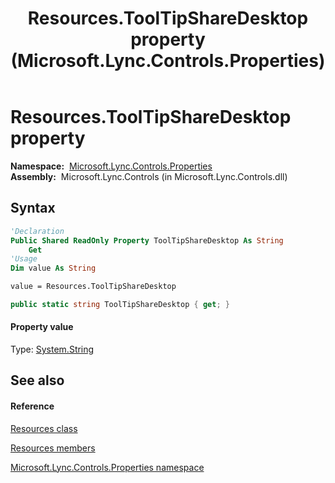 ﻿---
title: Resources.ToolTipShareDesktop property  (Microsoft.Lync.Controls.Properties)
TOCTitle: 'ToolTipShareDesktop property '
ms:assetid: P:Microsoft.Lync.Controls.Properties.Resources.ToolTipShareDesktop_DI_3_UC_OCS14MrefLyncWPF
ms:mtpsurl: https://msdn.microsoft.com/en-us/library/microsoft.lync.controls.properties.resources.tooltipsharedesktop_di_3_uc_ocs14mreflyncwpf(v=office.15)
ms:contentKeyID: 48589272
ms.date: 07/28/2014
mtps_version: v=office.15
f1_keywords:
- Microsoft.Lync.Controls.Properties.Resources.ToolTipShareDesktop
dev_langs:
- CSharp
- JScript
- VB
- other
---

# Resources.ToolTipShareDesktop property

**Namespace:**  [Microsoft.Lync.Controls.Properties](microsoft-lync-controls-properties-namespace_1.md)  
**Assembly:**  Microsoft.Lync.Controls (in Microsoft.Lync.Controls.dll)

## Syntax

``` vb
'Declaration
Public Shared ReadOnly Property ToolTipShareDesktop As String
    Get
'Usage
Dim value As String

value = Resources.ToolTipShareDesktop
```

``` csharp
public static string ToolTipShareDesktop { get; }
```

#### Property value

Type: [System.String](http://msdn2.microsoft.com/en-us/library/s1wwdcbf)  

## See also

#### Reference

[Resources class](resources-class-microsoft-lync-controls-properties_1.md)

[Resources members](resources-members-microsoft-lync-controls-properties_1.md)

[Microsoft.Lync.Controls.Properties namespace](microsoft-lync-controls-properties-namespace_1.md)

